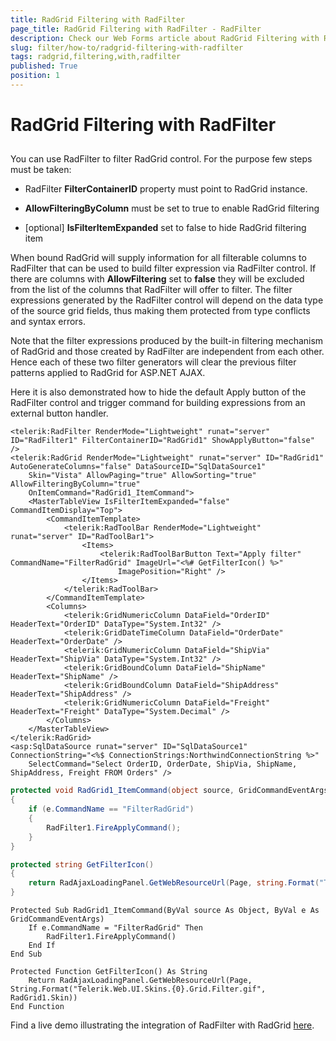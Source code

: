 ```yaml
---
title: RadGrid Filtering with RadFilter
page_title: RadGrid Filtering with RadFilter - RadFilter
description: Check our Web Forms article about RadGrid Filtering with RadFilter.
slug: filter/how-to/radgrid-filtering-with-radfilter
tags: radgrid,filtering,with,radfilter
published: True
position: 1
---
```


# RadGrid Filtering with RadFilter



## 

You can use RadFilter to filter RadGrid control. For the purpose few steps must be taken:

* RadFilter **FilterContainerID** property must point to RadGrid instance.

* **AllowFilteringByColumn** must be set to true to enable RadGrid filtering

* [optional] **IsFilterItemExpanded** set to false to hide RadGrid filtering item

When bound RadGrid will supply information for all filterable columns to RadFilter that can be used to build filter expression via RadFilter control. If there are columns with **AllowFiltering** set to **false** they will be excluded from the list of the columns that RadFilter will offer to filter. The filter expressions generated by the RadFilter control will depend on the data type of the source grid fields, thus making them protected from type conflicts and syntax errors.

Note that the filter expressions produced by the built-in filtering mechanism of RadGrid and those created by RadFilter are independent from each other. Hence each of these two filter generators will clear the previous filter patterns applied to RadGrid for ASP.NET AJAX.

Here it is also demonstrated how to hide the default Apply button of the RadFilter control and trigger command for building expressions from an external button handler.



````ASPNET
<telerik:RadFilter RenderMode="Lightweight" runat="server" ID="RadFilter1" FilterContainerID="RadGrid1" ShowApplyButton="false" />
<telerik:RadGrid RenderMode="Lightweight" runat="server" ID="RadGrid1" AutoGenerateColumns="false" DataSourceID="SqlDataSource1"
    Skin="Vista" AllowPaging="true" AllowSorting="true" AllowFilteringByColumn="true"
    OnItemCommand="RadGrid1_ItemCommand">
    <MasterTableView IsFilterItemExpanded="false" CommandItemDisplay="Top">
        <CommandItemTemplate>
            <telerik:RadToolBar RenderMode="Lightweight" runat="server" ID="RadToolBar1">
                <Items>
                    <telerik:RadToolBarButton Text="Apply filter" CommandName="FilterRadGrid" ImageUrl="<%# GetFilterIcon() %>"
                        ImagePosition="Right" />
                </Items>
            </telerik:RadToolBar>
        </CommandItemTemplate>
        <Columns>
            <telerik:GridNumericColumn DataField="OrderID" HeaderText="OrderID" DataType="System.Int32" />
            <telerik:GridDateTimeColumn DataField="OrderDate" HeaderText="OrderDate" />
            <telerik:GridNumericColumn DataField="ShipVia" HeaderText="ShipVia" DataType="System.Int32" />
            <telerik:GridBoundColumn DataField="ShipName" HeaderText="ShipName" />
            <telerik:GridBoundColumn DataField="ShipAddress" HeaderText="ShipAddress" />
            <telerik:GridNumericColumn DataField="Freight" HeaderText="Freight" DataType="System.Decimal" />
        </Columns>
    </MasterTableView>
</telerik:RadGrid>
<asp:SqlDataSource runat="server" ID="SqlDataSource1" ConnectionString="<%$ ConnectionStrings:NorthwindConnectionString %>"
    SelectCommand="Select OrderID, OrderDate, ShipVia, ShipName, ShipAddress, Freight FROM Orders" />
````
````C#
protected void RadGrid1_ItemCommand(object source, GridCommandEventArgs e)
{
    if (e.CommandName == "FilterRadGrid")
    {
        RadFilter1.FireApplyCommand();
    }
}

protected string GetFilterIcon()
{
    return RadAjaxLoadingPanel.GetWebResourceUrl(Page, string.Format("Telerik.Web.UI.Skins.{0}.Grid.Filter.gif", RadGrid1.Skin));
}
````
````VB.NET	
Protected Sub RadGrid1_ItemCommand(ByVal source As Object, ByVal e As GridCommandEventArgs)
    If e.CommandName = "FilterRadGrid" Then
        RadFilter1.FireApplyCommand()
    End If
End Sub

Protected Function GetFilterIcon() As String
    Return RadAjaxLoadingPanel.GetWebResourceUrl(Page, String.Format("Telerik.Web.UI.Skins.{0}.Grid.Filter.gif", RadGrid1.Skin))
End Function	
````


Find a live demo illustrating the integration of RadFilter with RadGrid [here](https://demos.telerik.com/aspnet-ajax/Filter/Examples/Integration/DefaultCS.aspx).
